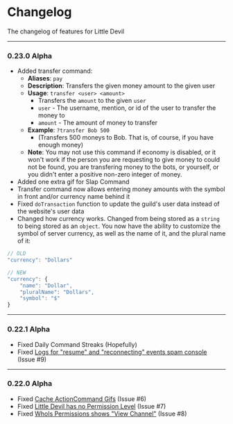 # Changelog
The changelog of features for Little Devil

___
### 0.23.0 Alpha
- Added transfer command:
  - **Aliases**: `pay`
  - **Description**: Transfers the given money amount to the given user
  - **Usage**: `transfer <user> <amount>`
    - Transfers the `amount` to the given `user`
    - `user` - The username, mention, or id of the user to transfer the money to
    - `amount` - The amount of money to transfer
  - **Example**: `?transfer Bob 500`
    - (Transfers 500 moneys to Bob. That is, of course, if you have enough money)
  - **Note**: You may not use this command if economy is disabled, or it won't work if the person you are requesting to give money to could not be found, you are transfering money to the bots, or yourself, or you didn't enter a positive non-zero integer of money.
- Added one extra gif for Slap Command
- Transfer command now allows entering money amounts with the symbol in front and/or currency name behind it
- Fixed `doTransaction` function to update the guild's user data instead of the website's user data
- Changed how currency works. Changed from being stored as a `string` to being stored as an `object`. You now have the ability to customize the symbol of server currency, as well as the name of it, and the plural name of it:
```js
// OLD
"currency": "Dollars"

// NEW
"currency": {
    "name": "Dollar",
    "pluralName": "Dollars",
    "symbol": "$"
}
```
___
### 0.22.1 Alpha
- Fixed Daily Command Streaks (Hopefully)
- Fixed [Logs for "resume" and "reconnecting" events spam console](https://github.com/Panthr75/little-devil/issues/9) (Issue #9)
___
### 0.22.0 Alpha
- Fixed [Cache ActionCommand Gifs](https://github.com/Panthr75/little-devil/issues/6) (Issue #6)
- Fixed [Little Devil has no Permission Level](https://github.com/Panthr75/little-devil/issues/7) (Issue #7)
- Fixed [WhoIs Permissions shows "View Channel"](https://github.com/Panthr75/little-devil/issues/8) (Issue #8)
